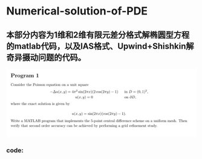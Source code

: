 # Numerical-solution-of-PDE
## 本部分内容为1维和2维有限元差分格式解椭圆型方程的matlab代码，以及IAS格式、Upwind+Shishkin解奇异摄动问题的代码。

![image](https://github.com/SunYule66/Numerical-solution-of-PDE/blob/2D-FD/%E5%B1%8F%E5%B9%95%E6%88%AA%E5%9B%BE%202025-06-27%20005154.png)

### code:

